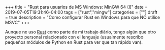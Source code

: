 +++
title = "Rust para usuarios de MS Windows: MinGW 64 (I)"
date = 2019-07-05T19:31:46-04:00
tags = ["rust","mingw"]
categories = [""]
draft = true
description = "Como configurar Rust en Windows para que NO utilice MSVC"
+++

Aunque no uso [Rust](https://rust-lang.org) como parte de mi trabajo
diário, tengo algún que otro proyecto personal relacionado con el
lenguaje (usualmente rescribo pequeños módulos de Python en Rust para
ver que tan rápido van).
